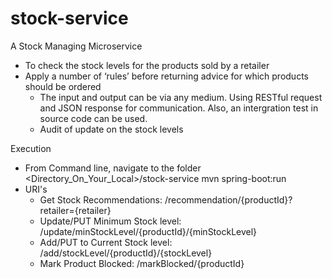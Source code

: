 # stock-service

A Stock Managing Microservice 
- To check the stock levels for the products sold by a retailer 
- Apply a number of ‘rules’ before returning advice for which products should be ordered
  - The input and output can be via any medium. Using RESTful request and JSON response for communication. Also, an intergration test in source code can be used.
  - Audit of update on the stock levels

Execution
- From Command line, navigate to the folder <Directory_On_Your_Local>/stock-service
  mvn spring-boot:run
- URI's 
  - Get Stock Recommendations: /recommendation/{productId}?retailer={retailer}
  - Update/PUT Minimum Stock level: /update/minStockLevel/{productId}/{minStockLevel}
  - Add/PUT to Current Stock level: /add/stockLevel/{productId}/{stockLevel}
  - Mark Product Blocked: /markBlocked/{productId}
